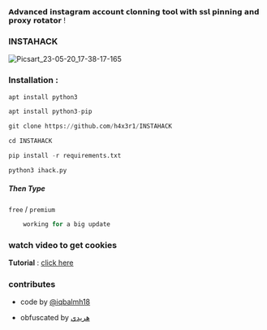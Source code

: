 𝗔𝗱𝘃𝗮𝗻𝗰𝗲𝗱 𝗶𝗻𝘀𝘁𝗮𝗴𝗿𝗮𝗺 𝗮𝗰𝗰𝗼𝘂𝗻𝘁 𝗰𝗹𝗼𝗻𝗻𝗶𝗻𝗴 𝘁𝗼𝗼𝗹 𝘄𝗶𝘁𝗵 𝘀𝘀𝗹 𝗽𝗶𝗻𝗻𝗶𝗻𝗴 𝗮𝗻𝗱 𝗽𝗿𝗼𝘅𝘆 𝗿𝗼𝘁𝗮𝘁𝗼𝗿 !

### INSTAHACK


![Picsart_23-05-20_17-38-17-165](https://github.com/h4x3r1/INSTAHACK/assets/92029487/bf5289dc-896e-47cb-9273-c2573953bb97)


### Installation :
```python
apt install python3

apt install python3-pip

git clone https://github.com/h4x3r1/INSTAHACK

cd INSTAHACK

pip install -r requirements.txt

python3 ihack.py
```
##### Then Type
`free` / `premium`

```python
    working for a big update
```

### watch video to get cookies

 𝐓𝐮𝐭𝐨𝐫𝐢𝐚𝐥 : [click here](https://youtu.be/UwJ4be2PzNo)




### contributes

- code by [@iqbalmh18](https://instagram.com/iqbalmh18)

- obfuscated by [هريدي](https://github.com/h4x3r1)


